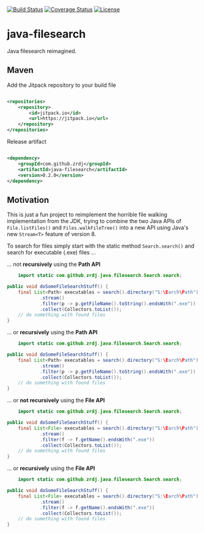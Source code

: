 [![Build Status](https://travis-ci.org/codejanovic/java-filesearch.svg?branch=develop)](https://travis-ci.org/codejanovic/java-filesearch)
[![Coverage Status](https://coveralls.io/repos/github/codejanovic/java-filesearch/badge.svg?branch=develop)](https://coveralls.io/github/codejanovic/java-filesearch?branch=develop)
[![License](https://img.shields.io/github/license/mashape/apistatus.svg?maxAge=2592000)]()

# java-filesearch

Java filesearch reimagined.

## Maven

Add the Jitpack repository to your build file

```xml

<repositories>
    <repository>
        <id>jitpack.io</id>
        <url>https://jitpack.io</url>
    </repository>
</repositories>
```

Release artifact

```xml

<dependency>
    <groupId>com.github.zrdj</groupId>
    <artifactId>java-filesearch</artifactId>
    <version>0.2.0</version>
</dependency>
```

## Motivation

This is just a fun project to reimplement the horrible file walking implementation from the JDK, trying to combine the
two Java APIs of `File.listFiles()` and `Files.walkFileTree()` into a new API using Java's new `Stream<T>` feature of
version 8.

To search for files simply start with the static method `Search.search()` and search for executable (.exe) files ...

... not **recursively** using the **Path API**

```java
    import static com.github.zrdj.java.filesearch.Search.search;

public void doSomeFileSearchStuff() {
    final List<Path> executables = search().directory("S:\Earch\Path").notRecursively().byPath()
            .stream()
            .filter(p -> p.getFileName().toString().endsWith(".exe"))
            .collect(Collectors.toList());
    // do something with found files
}
```

... or **recursively** using the **Path API**

```java
    import static com.github.zrdj.java.filesearch.Search.search;

public void doSomeFileSearchStuff() {
    final List<Path> executables = search().directory("S:\Earch\Path").recursively().byPath()
            .stream()
            .filter(p -> p.getFileName().toString().endsWith(".exe"))
            .collect(Collectors.toList());
    // do something with found files
}
```

... or **not recursively** using the **File API**

```java
    import static com.github.zrdj.java.filesearch.Search.search;

public void doSomeFileSearchStuff() {
    final List<File> executables = search().directory("S:\Earch\Path").notRecursively().byFile()
            .stream()
            .filter(f -> f.getName().endsWith(".exe"))
            .collect(Collectors.toList());
    // do something with found files
}
```

... or **recursively** using the **File API**

```java
    import static com.github.zrdj.java.filesearch.Search.search;

public void doSomeFileSearchStuff() {
    final List<File> executables = search().directory("S:\Earch\Path").recursively().byFile()
            .stream()
            .filter(f -> f.getName().endsWith(".exe"))
            .collect(Collectors.toList());
    // do something with found files
}
```
